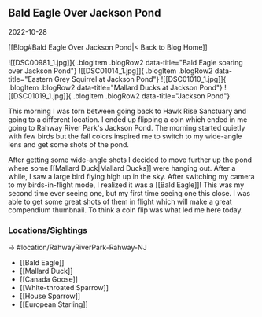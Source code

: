 ## Bald Eagle Over Jackson Pond
2022-10-28

[[Blog#Bald Eagle Over Jackson Pond|< Back to Blog Home]]

![[DSC00981_1.jpg]]{ .blogItem .blogRow2 data-title="Bald Eagle soaring over Jackson Pond"}
![[DSC01014_1.jpg]]{ .blogItem .blogRow2 data-title="Eastern Grey Squirrel at Jackson Pond"}
![[DSC01010_1.jpg]]{ .blogItem .blogRow2 data-title="Mallard Ducks at Jackson Pond"}
![[DSC01019_1.jpg]]{ .blogItem .blogRow2 data-title="Jackson Pond"}

This morning I was torn between going back to Hawk Rise Sanctuary and going to a different location. I ended up flipping a coin which ended in me going to Rahway River Park's Jackson Pond. The morning started quietly with few birds but the fall colors inspired me to switch to my wide-angle lens and get some shots of the pond. 

After getting some wide-angle shots I decided to move further up the pond where some [[Mallard Duck|Mallard Ducks]] were hanging out. After a while, I saw a large bird flying high up in the sky. After switching my camera to my birds-in-flight mode, I realized it was a [[Bald Eagle]]! This was my second time ever seeing one, but my first time seeing one this close. I was able to get some great shots of them in flight which will make a great compendium thumbnail. To think a coin flip was what led me here today.

### Locations/Sightings

-> #location/RahwayRiverPark-Rahway-NJ 

- [[Bald Eagle]]
- [[Mallard Duck]]
- [[Canada Goose]]
- [[White-throated Sparrow]]
- [[House Sparrow]]
- [[European Starling]]